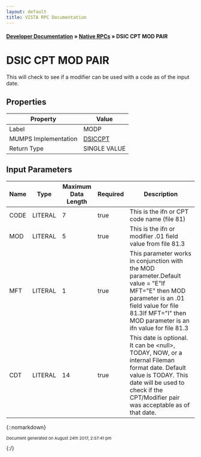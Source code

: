 ```yaml
---
layout: default
title: VISTA RPC Documentation
---
```


#### [Developer Documentation](../index) &#187; [Native RPCs](TableOfContents) &#187; DSIC CPT MOD PAIR<br/>
# DSIC CPT MOD PAIR

This will check to see if a modifier can be used with a code as of the input date.

## Properties

Property | Value
--- | ---
Label | MODP
MUMPS Implementation | [DSICCPT](http://code.osehra.org/dox/Routine_DSICCPT_source.html)
Return Type | SINGLE VALUE


## Input Parameters

Name | Type | Maximum Data Length | Required | Description
--- | --- | --- | --- | ---
CODE | LITERAL | 7 | true | This is the ifn or CPT code name (file 81)
MOD | LITERAL | 5 | true | This is the ifn or modifier .01 field value from file 81.3
MFT | LITERAL | 1 | true | This parameter works in conjunction with the MOD parameter.Default value &#x3D; &quot;E&quot;If MFT&#x3D;&quot;E&quot; then MOD parameter is an .01 field value for file 81.3If MFT&#x3D;&quot;I&quot; then MOD parameter is an ifn value for file 81.3
CDT | LITERAL | 14 | true | This date is optional.  It can be &lt;null&gt;, TODAY, NOW, or a internal Fileman format date.  Default value is TODAY.  This date will be used to check if the CPT/Modifier pair was acceptable as of that date.



{::nomarkdown} <br/><p style="font-size: 11px">Document generated on August 24th 2017, 2:57:41 pm</p>{:/}